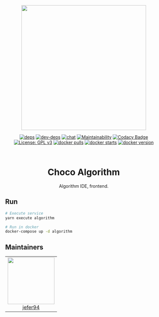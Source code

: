 <div align="center">
  <br>
  <br>

  <a href="https://github.com/jefer94/choco">
    <img
      width="400"
      src="https://img.shields.io/badge/choco-algorithm-green.svg?style=for-the-badge&colorA=21252b&colorB=568af2"
    />
  </a>

  [![deps](https://david-dm.org/jefer94/choco.svg)](https://david-dm.org/jefer94/choco)
  [![dev-deps](https://david-dm.org/jefer94/choco/dev-status.svg)](https://david-dm.org/jefer94/choco)
  [![chat](https://badges.gitter.im/jefer94/choco.svg)](https://gitter.im/jefer94/choco)
  [![Maintainability](https://api.codeclimate.com/v1/badges/5a4fd7ce7e0345f692fb/maintainability)](https://codeclimate.com/github/jefer94/choco/maintainability)
  [![Codacy Badge](https://app.codacy.com/project/badge/Grade/ee185db880024f3b81a5699acde77b06)](https://www.codacy.com/manual/jefer94/choco?utm_source=github.com&amp;utm_medium=referral&amp;utm_content=jefer94/choco&amp;utm_campaign=Badge_Grade)
  [![License: GPL v3](https://img.shields.io/badge/License-GPLv3-blue.svg?style=flat)](https://www.gnu.org/licenses/gpl-3.0)
  [![docker pulls](https://img.shields.io/docker/pulls/chocolab/algorithm)](https://hub.docker.com/repository/docker/chocolab/algorithm)
  [![docker starts](https://img.shields.io/docker/stars/chocolab/algorithm)](https://hub.docker.com/repository/docker/chocolab/algorithm)
  [![docker version](https://img.shields.io/docker/v/chocolab/algorithm)](https://hub.docker.com/repository/docker/chocolab/algorithm)

  <br>
  <h1>Choco Algorithm</h1>
  <p>Algorithm IDE, frontend.</p>
</div>

## Run

```bash
# Execute service
yarn execute algorithm

# Run in docker
docker-compose up -d algorithm
```

## Maintainers

<table>
  <tbody>
    <tr>
      <td align="center" valign="top">
        <img width="150" height="150" src="https://github.com/jefer94.png?s=150">
        <br>
        <a href="https://github.com/jefer94">jefer94</a>
      </td>
     </tr>
  </tbody>
</table>
